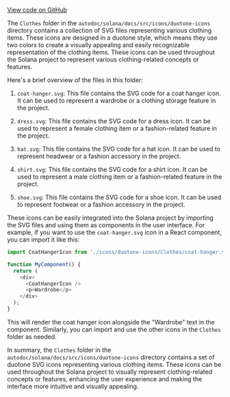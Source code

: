 [View code on GitHub](https://github.com/solana-labs/solana/tree/master/na/docs/src/icons/duotone-icons/Clothes)

The `Clothes` folder in the `autodoc/solana/docs/src/icons/duotone-icons` directory contains a collection of SVG files representing various clothing items. These icons are designed in a duotone style, which means they use two colors to create a visually appealing and easily recognizable representation of the clothing items. These icons can be used throughout the Solana project to represent various clothing-related concepts or features.

Here's a brief overview of the files in this folder:

1. `coat-hanger.svg`: This file contains the SVG code for a coat hanger icon. It can be used to represent a wardrobe or a clothing storage feature in the project.

2. `dress.svg`: This file contains the SVG code for a dress icon. It can be used to represent a female clothing item or a fashion-related feature in the project.

3. `hat.svg`: This file contains the SVG code for a hat icon. It can be used to represent headwear or a fashion accessory in the project.

4. `shirt.svg`: This file contains the SVG code for a shirt icon. It can be used to represent a male clothing item or a fashion-related feature in the project.

5. `shoe.svg`: This file contains the SVG code for a shoe icon. It can be used to represent footwear or a fashion accessory in the project.

These icons can be easily integrated into the Solana project by importing the SVG files and using them as components in the user interface. For example, if you want to use the `coat-hanger.svg` icon in a React component, you can import it like this:

```javascript
import CoatHangerIcon from './icons/duotone-icons/Clothes/coat-hanger.svg';

function MyComponent() {
  return (
    <div>
      <CoatHangerIcon />
      <p>Wardrobe</p>
    </div>
  );
}
```

This will render the coat hanger icon alongside the "Wardrobe" text in the component. Similarly, you can import and use the other icons in the `Clothes` folder as needed.

In summary, the `Clothes` folder in the `autodoc/solana/docs/src/icons/duotone-icons` directory contains a set of duotone SVG icons representing various clothing items. These icons can be used throughout the Solana project to visually represent clothing-related concepts or features, enhancing the user experience and making the interface more intuitive and visually appealing.
